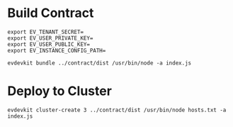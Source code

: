 # Build Contract

```
export EV_TENANT_SECRET=
export EV_USER_PRIVATE_KEY=
export EV_USER_PUBLIC_KEY=
export EV_INSTANCE_CONFIG_PATH=
```

`evdevkit bundle ../contract/dist /usr/bin/node -a index.js`

# Deploy to Cluster

`evdevkit cluster-create 3 ../contract/dist /usr/bin/node hosts.txt -a index.js`